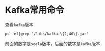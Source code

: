 # Kafka常用命令

查看`kafka`版本

```shell
ps -ef|grep '/libs/kafka.\{2,40\}.jar'
```

前面的数字是`scala`版本，后面的数字是`kafka`版本